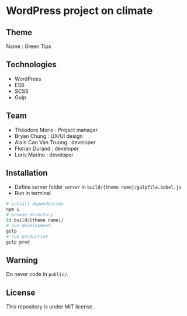 # WordPress project on climate

## Theme
Name : Green Tips

## Technologies
- WordPress
- ES6
- SCSS
- Gulp

## Team
- Théodore Morio : Project manager
- Bryan Chung : UX/UI design
- Alain Cao Van Truong : developer
- Florian Durand : developer
- Loris Marino : developer

## Installation
- Define server folder `server` in `build/{theme name}/gulpfile.babel.js`
- Run in terminal
```bash
# install dependencies
npm i
# browse directory
cd build/[theme name]/
# run development
gulp
# run production
gulp prod
```

## Warning
Do never code in `public/`.

## License
This repository is under MIT license.